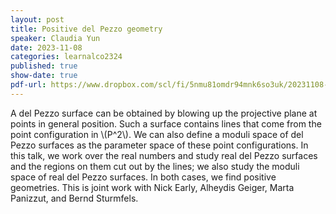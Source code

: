 ```yaml
---
layout: post
title: Positive del Pezzo geometry
speaker: Claudia Yun
date: 2023-11-08
categories: learnalco2324
published: true
show-date: true
pdf-url: https://www.dropbox.com/scl/fi/5nmu81omdr94mnk6so3uk/20231108-Claudia-Yun_-positive-del-Pezzo-geometry.pdf?rlkey=m6e0kc6ieo87lh688vv7q6ple&dl=0
---
```

A del Pezzo surface can be obtained by blowing up the projective plane at points in general position. Such a surface contains lines that come from the point configuration in \\(P^2\\). We can also define a moduli space of del Pezzo surfaces as the parameter space of these point configurations. In this talk, we work over the real numbers and study real del Pezzo surfaces and the regions on them cut out by the lines; we also study the moduli space of real del Pezzo surfaces. In both cases, we find positive geometries. This is joint work with Nick Early, Alheydis Geiger, Marta Panizzut, and Bernd Sturmfels.